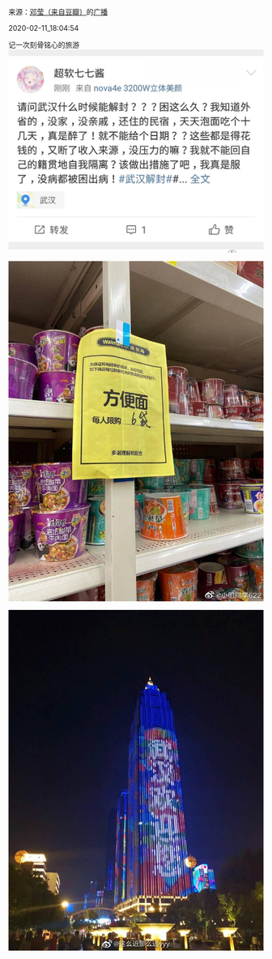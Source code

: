 来源：[邓莹（来自豆瓣）](https://www.douban.com/people/1502959/)的[广播](https://www.douban.com/people/1502959/status/2804528737/)


2020-02-11_18:04:54


记一次刻骨铭心的旅游
![](./pic/2020-02-11_18:04:54-邓莹的广播1.jpg)  

![](./pic/2020-02-11_18:04:54-邓莹的广播2.jpg)  

![](./pic/2020-02-11_18:04:54-邓莹的广播3.jpg)  

